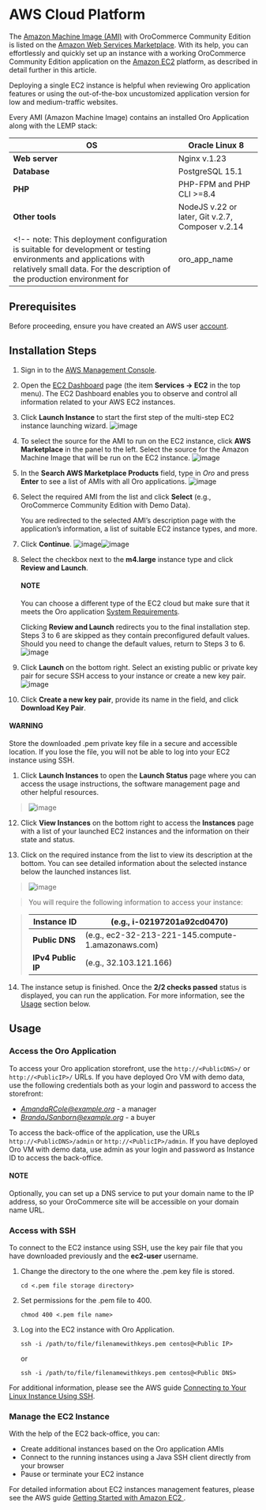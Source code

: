 <a id="aws-simple"></a>

# AWS Cloud Platform

The <a href="https://docs.aws.amazon.com/AWSEC2/latest/UserGuide/AMIs.html" target="_blank">Amazon Machine Image (AMI)</a> with OroCommerce Community Edition is listed on the <a href="https://aws.amazon.com/marketplace" target="_blank">Amazon Web Services Marketplace</a>. With its help, you can effortlessly and quickly set up an instance with a working OroCommerce Community Edition application on the <a href="https://aws.amazon.com/ec2/" target="_blank">Amazon EC2</a> platform, as described in detail further in this article.

Deploying a single EC2 instance is helpful when reviewing Oro application features or using the out-of-the-box uncustomized application version for low and medium-traffic websites.

Every AMI (Amazon Machine Image) contains an installed Oro Application along with the LEMP stack:

| **OS**          | Oracle Linux 8                                   |
|-----------------|--------------------------------------------------|
| **Web server**  | Nginx v.1.23                                     |
| **Database**    | PostgreSQL 15.1                                  |
| **PHP**         | PHP-FPM and PHP CLI >=8.4                        |
| **Other tools** | NodeJS v.22 or later, Git v.2.7, Composer v.2.14 |
<!-- note: This deployment configuration is suitable for development or testing environments and applications with relatively small data. For the description of the production environment for |oro_app_name| with large data, see the  `Scalable Oro Application setup using Amazon Web Services`_  article. -->

## Prerequisites

Before proceeding, ensure you have created an AWS user <a href="https://aws.amazon.com/account/" target="_blank">account</a>.

## Installation Steps

1. Sign in to the <a href="https://console.aws.amazon.com/console/home" target="_blank">AWS Management Console</a>.
2. Open the  <a href="https://console.aws.amazon.com/ec2/v2/home" target="_blank">EC2 Dashboard</a> page (the item **Services -> EC2** in the top menu). The EC2 Dashboard enables you to observe and control all information related to your AWS EC2 instances.
3. Click **Launch Instance** to start the first step of the multi-step EC2 instance launching wizard.
   ![image](img/backend/setup/aws/EC2_dashboardh.png)
4. To select the source for the AMI to run on the EC2 instance, click **AWS Marketplace** in the panel to the left. Select the source for the Amazon Machine Image that will be run on the EC2 instance.
   ![image](img/backend/setup/aws/choose_an_ami.png)
5. In the **Search AWS Marketplace Products** field, type in *Oro* and press **Enter** to see a list of AMIs with all Oro applications.
   ![image](img/backend/setup/aws/aws_marketplace.png)
6. Select the required AMI from the list and click **Select** (e.g., OroCommerce Community Edition with Demo Data).

   You are redirected to the selected AMI’s description page with the application’s information, a list of suitable EC2 instance types, and more.
7. Click **Continue**.
   ![image](img/backend/setup/aws/ami_desrciption.png)![image](img/backend/setup/aws/select_ec2_instance_type.png)
8. Select the checkbox next to the **m4.large** instance type and click **Review and Launch**.

   #### NOTE
   You can choose a different type of the EC2 cloud but make sure that it meets the Oro application [System Requirements](../system-requirements/index.md#system-requirements).

   Clicking **Review and Launch**  redirects you to the final installation step. Steps 3 to 6 are skipped as they contain preconfigured default values. Should you need to change the default values, return to Steps 3 to 6.
   ![image](img/backend/setup/aws/step_7.png)
9. Click **Launch** on the bottom right. Select an existing public or private key pair for secure SSH access to your instance or create a new key pair.
   ![image](img/backend/setup/aws/select_a_key_pair.png)
10. Click **Create a new key pair**, provide its name in the field, and click **Download Key Pair**.

#### WARNING
Store the downloaded .pem private key file in a secure and accessible location. If you lose the file, you will not be able to log into your EC2 instance using SSH.

1. Click **Launch Instances** to open the **Launch Status** page where you can access the usage instructions, the software management page and other helpful resources.

> ![image](img/backend/setup/aws/launch_status.png)

12. Click **View Instances** on the bottom right to access the **Instances** page with a list of your launched EC2 instances and the information on their
state and status.

1. Click on the required instance from the list to view its description at the bottom. You can see detailed information about the selected instance below the launched instances list.

> ![image](img/backend/setup/aws/launching_instance.png)

> You will require the following information to access your instance:

> | **Instance ID**    | (e.g., i-02197201a92cd0470)                        |
> |--------------------|----------------------------------------------------|
> | **Public DNS**     | (e.g., ec2-32-213-221-145.compute-1.amazonaws.com) |
> | **IPv4 Public IP** | (e.g., 32.103.121.166)                             |

14. The instance setup is finished. Once the **2/2 checks passed** status is displayed, you can run the application. For more information, see the [Usage]()
section below.

## Usage

### Access the Oro Application

To access your Oro application storefront, use the `http://<PublicDNS>/` or `http://<PublicIP>/` URLs. If you have deployed Oro VM with demo data, use the following credentials both as your login and password to access the storefront:

* *AmandaRCole@example.org* - a manager
* *BrandaJSanborn@example.org* - a buyer

To access the back-office of the application, use the URLs `http://<PublicDNS>/admin` or `http://<PublicIP>/admin`. If you have deployed Oro VM with demo data, use admin as your login and password as Instance ID to access the back-office.

#### NOTE
Optionally, you can set up a DNS service to put your domain name to the IP address, so your OroCommerce site will be accessible on your domain name URL.

### Access with SSH

To connect to the EC2 instance using SSH, use the key pair file that you have downloaded previously and the **ec2-user** username.

1. Change the directory to the one where the .pem key file is stored.
   ```none
   cd <.pem file storage directory>
   ```
2. Set permissions for the .pem file to 400.
   ```none
   chmod 400 <.pem file name>
   ```
3. Log into the EC2 instance with Oro Application.
   ```none
   ssh -i /path/to/file/filenamewithkeys.pem centos@<Public IP>
   ```

   or
   ```none
   ssh -i /path/to/file/filenamewithkeys.pem centos@<Public DNS>
   ```

For additional information, please see the AWS guide <a href="https://docs.aws.amazon.com/AWSEC2/latest/UserGuide/AccessingInstancesLinux.html" target="_blank">Connecting to Your Linux Instance Using SSH</a>.

### Manage the EC2 Instance

With the help of the EC2 back-office, you can:

- Create additional instances based on the Oro application AMIs
- Connect to the running instances using a Java SSH client directly from your browser
- Pause or terminate your EC2 instance

For detailed information about EC2 instances management features, please see the AWS guide <a href="https://aws.amazon.com/ec2/getting-started/" target="_blank">Getting Started with Amazon EC2 </a>.

<!-- Frontend -->
